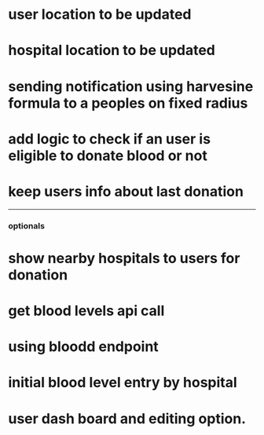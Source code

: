 # user location to be updated
# hospital location to be updated
# sending notification using harvesine formula to a peoples on fixed radius
# add logic to check if an user is eligible to donate blood or not 
# keep users info about last donation
-----------
### optionals
# show nearby hospitals to users for donation
# get blood levels api call
# using bloodd endpoint
# initial blood level entry by hospital
# user dash board and editing option.
